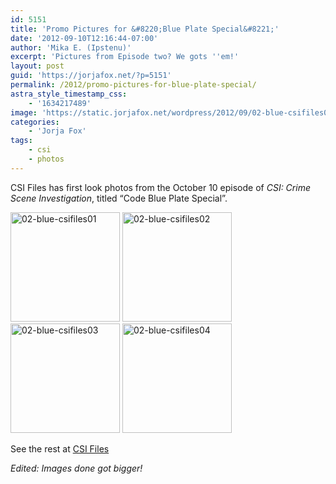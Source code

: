 ```yaml
---
id: 5151
title: 'Promo Pictures for &#8220;Blue Plate Special&#8221;'
date: '2012-09-10T12:16:44-07:00'
author: 'Mika E. (Ipstenu)'
excerpt: 'Pictures from Episode two? We gots ''em!'
layout: post
guid: 'https://jorjafox.net/?p=5151'
permalink: /2012/promo-pictures-for-blue-plate-special/
astra_style_timestamp_css:
    - '1634217489'
image: 'https://static.jorjafox.net/wordpress/2012/09/02-blue-csifiles04.jpg'
categories:
    - 'Jorja Fox'
tags:
    - csi
    - photos
---
```


CSI Files has first look photos from the October 10 episode of <em>CSI: Crime Scene Investigation</em>, titled “Code Blue Plate Special”.

<a title="02-blue-csifiles01" href="https://jorjafox.net/gallery/tv/csi/pub/s13/promos/02-blue-csifiles01.jpg" rel="showcase"><img src="https://jorjafox.net/gallery/zp-core/i.php?a=tv/csi/pub/s13/promos&amp;i=02-blue-csifiles01.jpeg&amp;s=175&amp;c=1&amp;cw=175&amp;ch=175&amp;q=75&amp;t=1&amp;wmk=!" alt="02-blue-csifiles01" width="175" height="175" /></a> <a title="02-blue-csifiles02" href="https://jorjafox.net/gallery/tv/csi/pub/s13/promos/02-blue-csifiles02.jpg" rel="showcase"><img src="https://jorjafox.net/gallery/zp-core/i.php?a=tv/csi/pub/s13/promos&amp;i=02-blue-csifiles02.jpeg&amp;s=175&amp;c=1&amp;cw=175&amp;ch=175&amp;q=75&amp;t=1&amp;wmk=!" alt="02-blue-csifiles02" width="175" height="175" /></a> <a title="02-blue-csifiles03" href="https://jorjafox.net/gallery/tv/csi/pub/s13/promos/02-blue-csifiles03.jpg" rel="showcase"><img src="https://jorjafox.net/gallery/zp-core/i.php?a=tv/csi/pub/s13/promos&amp;i=02-blue-csifiles03.jpeg&amp;s=175&amp;c=1&amp;cw=175&amp;ch=175&amp;q=75&amp;t=1&amp;wmk=!" alt="02-blue-csifiles03" width="175" height="175" /></a> <a title="02-blue-csifiles04" href="https://jorjafox.net/gallery/tv/csi/pub/s13/promos/02-blue-csifiles04.jpg" rel="showcase"><img src="https://jorjafox.net/gallery/zp-core/i.php?a=tv/csi/pub/s13/promos&amp;i=02-blue-csifiles04.jpeg&amp;s=175&amp;c=1&amp;cw=175&amp;ch=175&amp;q=75&amp;t=1&amp;wmk=!" alt="02-blue-csifiles04" width="175" height="175" /></a>

See the rest at <a href="http://www.csifiles.com/content/2012/09/csi-first-look-code-blue-plate-special/">CSI Files</a>

<em>Edited: Images done got bigger!</em>